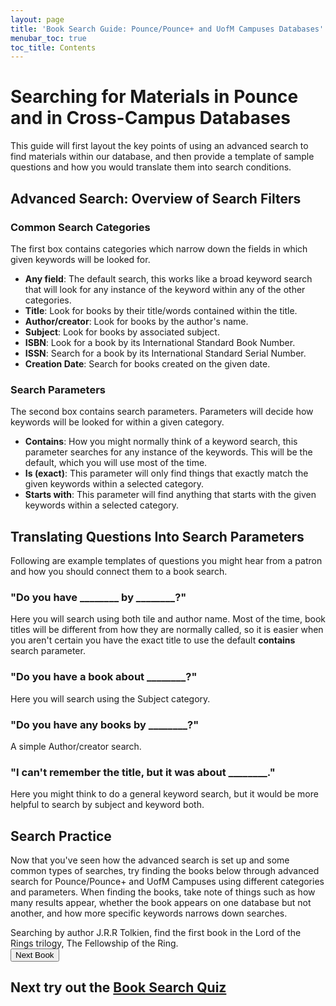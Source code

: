 ```yaml
---
layout: page
title: 'Book Search Guide: Pounce/Pounce+ and UofM Campuses Databases'
menubar_toc: true
toc_title: Contents
---
```


<style>
    .hide{
    display: none;
}
</style>

# Searching for Materials in Pounce and in Cross-Campus Databases
This guide will first layout the key points of using an advanced search to find materials within our database, and then provide a template of sample
questions and how you would translate them into search conditions.  

## Advanced Search: Overview of Search Filters  
### Common Search Categories  
The first box contains categories which narrow down the fields in which given keywords will be looked for.  
- **Any field**: The default search, this works like a broad keyword search that will look for any instance of the keyword within any of the other categories.
- **Title**: Look for books by their title/words contained within the title.
- **Author/creator**: Look for books by the author's name.
- **Subject**: Look for books by associated subject.
- **ISBN**: Look for a book by its International Standard Book Number.
- **ISSN**: Search for a book by its International Standard Serial Number.
- **Creation Date**: Search for books created on the given date.  

### Search Parameters  
The second box contains search parameters. Parameters will decide how keywords will be looked for within a given category.  
- **Contains**: How you might normally think of a keyword search, this parameter searches for any instance of the keywords. This will be the default, which you will use most of the time.
- **Is (exact)**: This parameter will only find things that exactly match the given keywords within a selected category.
- **Starts with**: This parameter will find anything that starts with the given keywords within a selected category.  

## Translating Questions Into Search Parameters  
Following are example templates of questions you might hear from a patron and how you should connect them to a book search.  
### "Do you have ________ by ________?"  
Here you will search using both tile and author name. Most of the time, book titles will be different from how they are normally called, so it is easier
when you aren't certain you have the exact title to use the default **contains** search parameter.  

### "Do you have a book about ________?"  
Here you will search using the Subject category.  

### "Do you have any books by ________?"  
A simple Author/creator search.  

### "I can't remember the title, but it was about ________."  
Here you might think to do a general keyword search, but it would be more helpful to search by subject and keyword both.  

## Search Practice
Now that you've seen how the advanced search is set up and some common types of searches, try finding the books below through advanced search for Pounce/Pounce+ and UofM Campuses using different categories and parameters. When finding the books, take note of things such as how many results appear, whether the book appears on one database but not another, and how more specific keywords narrows down searches.

<div id='start'>Searching by author J.R.R Tolkien, find the first book in the Lord of the Rings trilogy, The Fellowship of the Ring.</div>
<button onclick="show('next1')">Next Book</button>
<div id='next1' class="hide">
    <br />Using a keyword search with at most two keywords, find the book "China and the West: Music, Representation, and Reception".<br />
    <button onclick="show('next2')">Next Book</button>
    <div id='next2' class="hide">
        <br />Find a book related to rhetoric that was created in 1978 and has been published by the Cornell University Press.
    </div>
</div>

## Next try out the [Book Search Quiz](quiz.md)

<script>
function show(id) {
    var myDiv = document.getElementById(id);
    myDiv.classList.toggle("hide");
}
</script>
